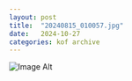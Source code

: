```yaml
---
layout:	post
title:	"20240815_010057.jpg"
date:	2024-10-27
categories:	kof archive
---
```


![Image Alt](https://k0f.github.io/assets/20240815_010057.jpg)